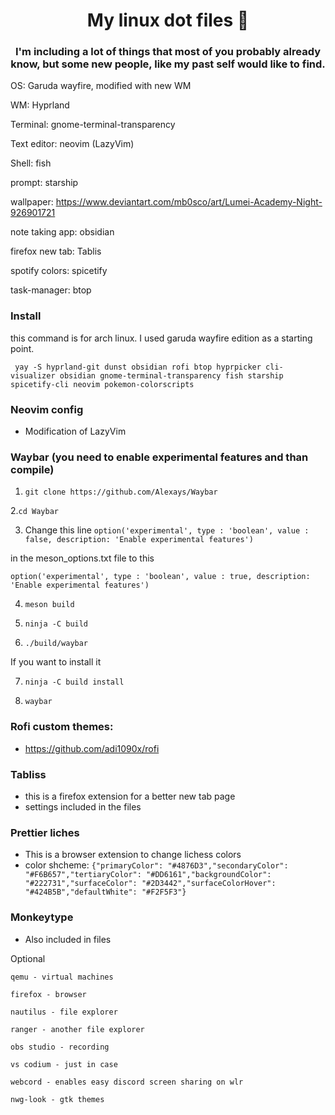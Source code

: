 <div align="center">
    <h1>My linux dot files 🌃</h1>
    <h3>I'm including a lot of things that most of you probably already know, but some new people, like my past self would like to find.</h3>
</div>

OS: Garuda wayfire, modified with new WM

WM: Hyprland

Terminal: gnome-terminal-transparency

Text editor: neovim (LazyVim)

Shell: fish

prompt: starship

wallpaper: https://www.deviantart.com/mb0sco/art/Lumei-Academy-Night-926901721

note taking app: obsidian

firefox new tab: Tablis

spotify colors: spicetify

task-manager: btop

### Install
this command is for arch linux. I used garuda wayfire edition as a starting point.

` yay -S hyprland-git dunst obsidian rofi btop hyprpicker cli-visualizer obsidian gnome-terminal-transparency fish starship spicetify-cli neovim pokemon-colorscripts`

### Neovim config
- Modification of LazyVim

### Waybar (you need to enable experimental features and than compile)

1. `git clone https://github.com/Alexays/Waybar`

 2.`cd Waybar`

3. Change this line 
`option('experimental', type : 'boolean', value : false, description: 'Enable experimental features')`

in the meson_options.txt file to this

 `option('experimental', type : 'boolean', value : true, description: 'Enable experimental features')`
 
4. `meson build`

5. `ninja -C build`

6. `./build/waybar`

 If you want to install it
 
7. `ninja -C build install`

8. `waybar`

### Rofi custom themes:
- https://github.com/adi1090x/rofi

### Tabliss
- this is a firefox extension for a better new tab page
- settings included in the files

### Prettier liches
- This is a browser extension to change lichess colors
- color shcheme:
`{"primaryColor": "#4876D3","secondaryColor": "#F6B657","tertiaryColor": "#DD6161","backgroundColor": "#222731","surfaceColor": "#2D3442","surfaceColorHover": "#424B5B","defaultWhite": "#F2F5F3"}`

### Monkeytype
- Also included in files

Optional 

	qemu - virtual machines
  
	firefox - browser
  
	nautilus - file explorer
  
	ranger - another file explorer
  
	obs studio - recording
  
	vs codium - just in case
  
	webcord - enables easy discord screen sharing on wlr
  
	nwg-look - gtk themes
